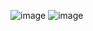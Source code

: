 ![image](https://github.com/user-attachments/assets/11247a45-28c1-4558-a8c3-e792f12e27f1)
![image](https://github.com/user-attachments/assets/2357c32f-6c4b-41ce-b1d5-d81aff8ec0b8)
